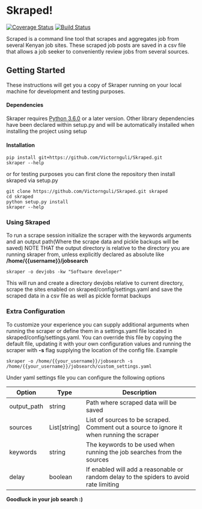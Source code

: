 # Skraped!

[![Coverage Status](https://coveralls.io/repos/github/Victornguli/Skraped/badge.svg)](https://coveralls.io/github/Victornguli/Skraped)
[![Build Status](https://travis-ci.com/Victornguli/Skraped.svg?branch=master)](https://travis-ci.com/Victornguli/Skraped)

Scraped is a command line tool that scrapes and aggregates job from several Kenyan job sites. These scraped job posts
 are saved in a csv file that allows a job seeker to conveniently review jobs from several sources.
 
## Getting Started

These instructions will get you a copy of Skraper running on your local machine for development and testing purposes.

#### Dependencies

Skraper requires [Python 3.6.0](https://www.python.org) or a later version. Other library dependencies have been
 declared within setup.py and will be automatically installed when installing the project using setup
 
#### Installation
```
pip install git+https://github.com/Victornguli/Skraped.git
skraper --help
```

or for testing purposes you can first clone the repository then install skraped via setup.py

```
git clone https://github.com/Victornguli/Skraped.git skraped
cd skraped
python setup.py install
skraper --help
```

### Using Skraped
To run a scrape session initialize the scraper with the keywords arguments and an output path(Where the scrape data and pickle backups will be saved)
NOTE THAT the output directory is relative to the directory you are running skraper from, 
unless explicitly declared as absolute like **/home/{{username}}/jobsearch**
```
skraper -o devjobs -kw "Software developer"
```

This will run and create a directory devjobs relative to current directory, scrape the sites enabled on skraped/config/settings.yaml
and save the scraped data in a csv file as well as pickle format backups


### Extra Configuration
To customize your experience you can supply additional arguments when running the scraper or define them in a settings.yaml file located in
skraped/config/settings.yaml. You can override this file by copying the default file, updating it with your own configuration values and running the 
scraper with **-s** flag supplying the location of the config file. Example

```
skraper -o /home/{{your_username}}/jobsearch -s /home/{{your_username}}/jobsearch/custom_settings.yaml
```

Under yaml settings file you can configure the following options

| Option      | Type         | Description                                                                                |
|-------------|--------------|--------------------------------------------------------------------------------------------|
| output_path | string       | Path where scraped data will be saved                                                      |
| sources     | List[string] | List of sources to be scraped. Comment out a source  to ignore it when running the scraper |
| keywords    | string       | The keywords to be used when running the job searches from  the sources                    |
| delay       | boolean      | If enabled will add a reasonable or random delay to the spiders to avoid rate limiting     |



**Goodluck in your job search :)**
